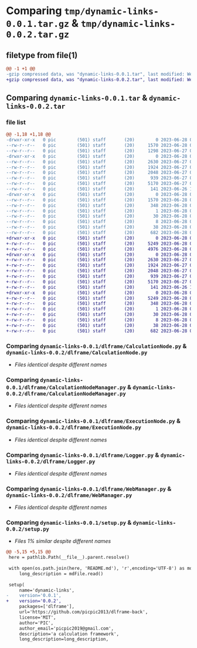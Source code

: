 # Comparing `tmp/dynamic-links-0.0.1.tar.gz` & `tmp/dynamic-links-0.0.2.tar.gz`

## filetype from file(1)

```diff
@@ -1 +1 @@
-gzip compressed data, was "dynamic-links-0.0.1.tar", last modified: Wed Jun 28 02:28:53 2023, max compression
+gzip compressed data, was "dynamic-links-0.0.2.tar", last modified: Wed Jun 28 06:04:35 2023, max compression
```

## Comparing `dynamic-links-0.0.1.tar` & `dynamic-links-0.0.2.tar`

### file list

```diff
@@ -1,18 +1,18 @@
-drwxr-xr-x   0 pic        (501) staff       (20)        0 2023-06-28 02:28:53.126877 dynamic-links-0.0.1/
--rw-r--r--   0 pic        (501) staff       (20)     1570 2023-06-28 02:28:53.126720 dynamic-links-0.0.1/PKG-INFO
--rw-r--r--   0 pic        (501) staff       (20)     1298 2023-06-27 02:20:37.000000 dynamic-links-0.0.1/README.md
-drwxr-xr-x   0 pic        (501) staff       (20)        0 2023-06-28 02:28:53.125610 dynamic-links-0.0.1/dlframe/
--rw-r--r--   0 pic        (501) staff       (20)     2630 2023-06-27 04:59:53.000000 dynamic-links-0.0.1/dlframe/CalculationNode.py
--rw-r--r--   0 pic        (501) staff       (20)     1924 2023-06-27 03:29:25.000000 dynamic-links-0.0.1/dlframe/CalculationNodeManager.py
--rw-r--r--   0 pic        (501) staff       (20)     2048 2023-06-27 04:00:46.000000 dynamic-links-0.0.1/dlframe/ExecutionNode.py
--rw-r--r--   0 pic        (501) staff       (20)      939 2023-06-27 05:19:42.000000 dynamic-links-0.0.1/dlframe/Logger.py
--rw-r--r--   0 pic        (501) staff       (20)     5170 2023-06-27 05:20:48.000000 dynamic-links-0.0.1/dlframe/WebManager.py
--rw-r--r--   0 pic        (501) staff       (20)      141 2023-06-26 17:09:16.000000 dynamic-links-0.0.1/dlframe/__init__.py
-drwxr-xr-x   0 pic        (501) staff       (20)        0 2023-06-28 02:28:53.126511 dynamic-links-0.0.1/dynamic_links.egg-info/
--rw-r--r--   0 pic        (501) staff       (20)     1570 2023-06-28 02:28:53.000000 dynamic-links-0.0.1/dynamic_links.egg-info/PKG-INFO
--rw-r--r--   0 pic        (501) staff       (20)      348 2023-06-28 02:28:53.000000 dynamic-links-0.0.1/dynamic_links.egg-info/SOURCES.txt
--rw-r--r--   0 pic        (501) staff       (20)        1 2023-06-28 02:28:53.000000 dynamic-links-0.0.1/dynamic_links.egg-info/dependency_links.txt
--rw-r--r--   0 pic        (501) staff       (20)       30 2023-06-28 02:28:53.000000 dynamic-links-0.0.1/dynamic_links.egg-info/requires.txt
--rw-r--r--   0 pic        (501) staff       (20)        8 2023-06-28 02:28:53.000000 dynamic-links-0.0.1/dynamic_links.egg-info/top_level.txt
--rw-r--r--   0 pic        (501) staff       (20)       38 2023-06-28 02:28:53.126925 dynamic-links-0.0.1/setup.cfg
--rw-r--r--   0 pic        (501) staff       (20)      682 2023-06-28 02:26:15.000000 dynamic-links-0.0.1/setup.py
+drwxr-xr-x   0 pic        (501) staff       (20)        0 2023-06-28 06:04:35.385835 dynamic-links-0.0.2/
+-rw-r--r--   0 pic        (501) staff       (20)     5249 2023-06-28 06:04:35.385686 dynamic-links-0.0.2/PKG-INFO
+-rw-r--r--   0 pic        (501) staff       (20)     4976 2023-06-28 06:02:18.000000 dynamic-links-0.0.2/README.md
+drwxr-xr-x   0 pic        (501) staff       (20)        0 2023-06-28 06:04:35.384705 dynamic-links-0.0.2/dlframe/
+-rw-r--r--   0 pic        (501) staff       (20)     2630 2023-06-27 04:59:53.000000 dynamic-links-0.0.2/dlframe/CalculationNode.py
+-rw-r--r--   0 pic        (501) staff       (20)     1924 2023-06-27 03:29:25.000000 dynamic-links-0.0.2/dlframe/CalculationNodeManager.py
+-rw-r--r--   0 pic        (501) staff       (20)     2048 2023-06-27 04:00:46.000000 dynamic-links-0.0.2/dlframe/ExecutionNode.py
+-rw-r--r--   0 pic        (501) staff       (20)      939 2023-06-27 05:19:42.000000 dynamic-links-0.0.2/dlframe/Logger.py
+-rw-r--r--   0 pic        (501) staff       (20)     5170 2023-06-27 05:20:48.000000 dynamic-links-0.0.2/dlframe/WebManager.py
+-rw-r--r--   0 pic        (501) staff       (20)      141 2023-06-26 17:09:16.000000 dynamic-links-0.0.2/dlframe/__init__.py
+drwxr-xr-x   0 pic        (501) staff       (20)        0 2023-06-28 06:04:35.385468 dynamic-links-0.0.2/dynamic_links.egg-info/
+-rw-r--r--   0 pic        (501) staff       (20)     5249 2023-06-28 06:04:35.000000 dynamic-links-0.0.2/dynamic_links.egg-info/PKG-INFO
+-rw-r--r--   0 pic        (501) staff       (20)      348 2023-06-28 06:04:35.000000 dynamic-links-0.0.2/dynamic_links.egg-info/SOURCES.txt
+-rw-r--r--   0 pic        (501) staff       (20)        1 2023-06-28 06:04:35.000000 dynamic-links-0.0.2/dynamic_links.egg-info/dependency_links.txt
+-rw-r--r--   0 pic        (501) staff       (20)       30 2023-06-28 06:04:35.000000 dynamic-links-0.0.2/dynamic_links.egg-info/requires.txt
+-rw-r--r--   0 pic        (501) staff       (20)        8 2023-06-28 06:04:35.000000 dynamic-links-0.0.2/dynamic_links.egg-info/top_level.txt
+-rw-r--r--   0 pic        (501) staff       (20)       38 2023-06-28 06:04:35.385879 dynamic-links-0.0.2/setup.cfg
+-rw-r--r--   0 pic        (501) staff       (20)      682 2023-06-28 06:04:18.000000 dynamic-links-0.0.2/setup.py
```

### Comparing `dynamic-links-0.0.1/dlframe/CalculationNode.py` & `dynamic-links-0.0.2/dlframe/CalculationNode.py`

 * *Files identical despite different names*

### Comparing `dynamic-links-0.0.1/dlframe/CalculationNodeManager.py` & `dynamic-links-0.0.2/dlframe/CalculationNodeManager.py`

 * *Files identical despite different names*

### Comparing `dynamic-links-0.0.1/dlframe/ExecutionNode.py` & `dynamic-links-0.0.2/dlframe/ExecutionNode.py`

 * *Files identical despite different names*

### Comparing `dynamic-links-0.0.1/dlframe/Logger.py` & `dynamic-links-0.0.2/dlframe/Logger.py`

 * *Files identical despite different names*

### Comparing `dynamic-links-0.0.1/dlframe/WebManager.py` & `dynamic-links-0.0.2/dlframe/WebManager.py`

 * *Files identical despite different names*

### Comparing `dynamic-links-0.0.1/setup.py` & `dynamic-links-0.0.2/setup.py`

 * *Files 1% similar despite different names*

```diff
@@ -5,15 +5,15 @@
 here = pathlib.Path(__file__).parent.resolve()
 
 with open(os.path.join(here, 'README.md'), 'r',encoding='UTF-8') as mdFile:
     long_description = mdFile.read()
 
 setup(
     name='dynamic-links', 
-    version='0.0.1', 
+    version='0.0.2', 
     packages=['dlframe'], 
     url='https://github.com/picpic2013/dlframe-back', 
     license='MIT', 
     author='PIC', 
     author_email='picpic2019@gmail.com', 
     description='a calculation framework', 
     long_description=long_description,
```

